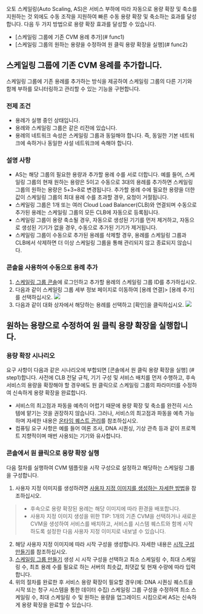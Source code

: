 오토 스케일링(Auto Scaling, AS)은 서비스 부하에 따라 자동으로 용량 확장 및 축소를 지원하는 것 외에도 수동 조작을 지원하여 빠른 수동 용량 확장 및 축소하는 효과를 달성합니다. 다음 두 가지 방법으로 용량 확장 효과를 달성할 수 있습니다.
- [스케일링 그룹에 기존 CVM 용례 추가](# func1)
- [스케일링 그룹의 원하는 용량을 수정하여 원 클릭 용량 확장을 실행](# func2)


<span id = "func1"></span>
## 스케일링 그룹에 기존 CVM 용례를 추가합니다.
스케일링 그룹에 기존 용례를 추가하는 방식을 제공하여 스케일링 그룹의 다른 기기와 함께 부하를 모니터링하고 관리할 수 있는 기능을 구현합니다.

### 전제 조건
- 용례가 실행 중인 상태입니다.
- 용례와 스케일링 그룹은 같은 리전에 있습니다.
- 용례의 네트워크 속성은 스케일링 그룹과 동일해야 합니다. 즉, 동일한 기본 네트워크에 속하거나 동일한 사설 네트워크에 속해야 합니다.

### 설명 사항
- AS는 해당 그룹의 필요한 용량과 추가할 용례 수를 서로 더합니다.
  예를 들어, 스케일링 그룹의 현재 원하는 용량은 5이고 수동으로 3대의 용례를 추가하면 스케일링 그룹의 원하는 용량은 5+3=8로 변경됩니다. 추가할 용례 수에 필요한 용량을 더한 값이 스케일링 그룹의 최대 용례 수를 초과할 경우, 요청이 거절됩니다.
- 스케일링 그룹은 1개 또는 여러 Cloud Load Balancer(CLB)와 연결되며 수동으로 추가된 용례는 스케일링 그룹의 모든 CLB에 자동으로 등록됩니다.
- 스케일링 그룹이 용량 축소될 경우, 자동으로 생성된 기기를 먼저 제거하고, 자동으로 생성된 기기가 없을 경우, 수동으로 추가된 기기가 제거됩니다.
- 스케일링 그룹이 수동으로 추가된 용례를 삭제할 경우, 용례를 스케일링 그룹과 CLB에서 삭제하면 더 이상 스케일링 그룹을 통해 관리되지 않고 종료되지 않습니다.

### 콘솔을 사용하여 수동으로 용례 추가
1. [스케일링 그룹 콘솔](https://console.cloud.tencent.com/autoscaling/group)에 로그인하고 추가할 용례의 스케일링 그룹 ID를 추가하십시오.
2. 다음과 같이 스케일링 그룹 세부 정보 페이지로 이동하여 [용례 연결]> [용례 추가]를 선택하십시오.
![](https://main.qcloudimg.com/raw/0b4442a883c8cbd318608b0a955174c7.png)
3. 다음과 같이 대화 상자에서 해당하는 용례를 선택하고 [확인]을 클릭하십시오.
![](https://main.qcloudimg.com/raw/149a4bd4a05c27754820de3a988eb7c4.png)

<span id = "func2"></span>
## 원하는 용량으로 수정하여 원 클릭 용량 확장을 실행합니다.
### 용량 확장 시나리오
요구 사항이 다음과 같은 시나리오에 부합되면 [콘솔에서 원 클릭 용량 확장을 실행] (# step1)합니다. 사전에 CLB 전달 규칙, 기기 구성 및 서비스 배치를 먼저 수행하고, 후속 서비스의 용량을 확장해야 할 경우에도 원 클릭으로 스케일링 그룹의 파라미터를 수정하여 신속하게 용량 확장을 완료합니다.
- 서비스의 최고점과 파동을 예측이 어렵기 때문에 용량 확장 및 축소를 완전히 시스템에 맡기는 것을 권장하지 않습니다. 그러나, 서비스의 최고점과 파동을 예측 가능하며 자세한 내용은 [온타임 퀘스트 관리](https://intl.cloud.tencent.com/document/product/377/3591)를 참조하십시오.
- 컴퓨팅 요구 사항은 예를 들어 여론 조사, DNA 시퀀싱, 기상 관측 등과 같이 프로젝트 지향적이며 매번 사용되는 기기와 유사합니다.


<span id = "step1"></span>
### 콘솔에서 원 클릭으로 용량 확장 실행
다음 절차를 실행하여 CVM 템플릿을 시작 구성으로 설정하고 해당하는 스케일링 그룹을 구성합니다.

1. 사용자 지정 이미지를 생성하려면 [사용자 지정 이미지를 생성하는 자세한 방법](https://intl.cloud.tencent.com/document/product/213/4942)을 참조하십시오.
 >
 >- 후속으로 용량 확장된 용례는 해당 이미지에 따라 환경을 배포합니다.
 >- 사용자 지정 이미지 생성을 위한 TIP: 1개의 기존 CVM을 선택하거나 새로운 CVM을 생성하여 서비스를 배치하고, 서비스를 시스템 퀘스트와 함께 시작하도록 설정한 다음 사용자 지정 이미지로 내보낼 수 있습니다.
2. 해당 사용자 지정 이미지에 따라 시작 구성을 생성합니다. 자세한 내용은 [시작 구성 만들기](https://intl.cloud.tencent.com/document/product/377/8544)를 참조하십시오.
3. [스케일링 그룹 만들기](https://intl.cloud.tencent.com/document/product/377/8551)
생성 시 시작 구성을 선택하고 최소 스케일링 수, 최대 스케일링 수, 최초 용례 수를 필요로 하는 서버의 최솟값, 최댓값 및 현재 수량에 따라 입력합니다.
4. 위의 절차를 완료한 후 서비스 용량 확장이 필요할 경우(예: DNA 시퀀싱 퀘스트을 시작 또는 청구 시스템을 통한 데이터 수집) 스케일링 그룹 구성을 수정하여 최소 스케일링 수, 최대 스케일링 수 및 원하는 용량을 업그레이드 시킴으로써 AS는 신속하게 용량 확장을 완료할 수 있습니다.






